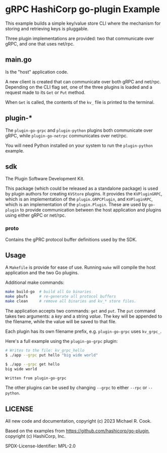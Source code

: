 # gRPC HashiCorp go-plugin Example

This example builds a simple key/value store CLI where the mechanism
for storing and retrieving keys is pluggable.

Three plugin implementations are provided: two that communicate over gRPC, and
one that uses net/rpc.

## main.go

Is the "host" application code.

A new client is created that can communicate over both gRPC and net/rpc.
Depending on the CLI flag set, one of the three plugins is loaded and a request
made to its `Get` or `Put` method.

When `Get` is called, the contents of the `kv_` file is printed to the terminal.

## plugin-*

The `plugin-go-grpc` and `plugin-python` plugins both communicate over gRPC,
while `plugin-go-netrpc` communicates over net/rpc.

You will need Python installed on your system to run the `plugin-python` example.

## sdk

The Plugin Software Development Kit.

This package (which could be released as a standalone package) is used by
plugin authors for creating `KVStore` plugins. It provides the `KVPluginGRPC`,
which is an implementation of the `plugin.GRPCPlugin`, and `KVPluginRPC`, which
is an implementation of the `plugin.Plugin`. These are used by `go-plugin` to
provide communication between the host application and plugins using either
gRPC or net/rpc.

### proto

Contains the gPRC protocol buffer definitions used by the SDK.


## Usage

A `Makefile` is provide for ease of use. Running `make` will compile the host
application and the two Go plugins.

Additional make commands:

```sh
make build-go  # build all Go binaries
make pbufs     # re-generate all protocol buffers
make clean     # remove all binaries and kv_* store files.
```

The application accepts two commands: `get` and `put`. The `put` command takes
two arguments: a _key_ and a string _value_. The key will be appended to the
filename, while the value will be saved to that file.

Each plugin has its own filename prefix, e.g. `plugin-go-grpc` uses `kv_grpc_`.

Here's a full example using the `plugin-go-grpc` plugin:

```sh
# Writes to the file: kv_grpc_hello
$ ./app --grpc put hello "big wide world"

$ ./app --grpc get hello
big wide world

Written from plugin-go-grpc
```

The other plugins can be used by changing `--grpc` to either `--rpc` or `--python`.


## LICENSE

All new code and documentation, copyright (c) 2023 Michael R. Cook.

Based on the examples from https://github.com/hashicorp/go-plugin, copyright (c) HashiCorp, Inc.

SPDX-License-Identifier: MPL-2.0
